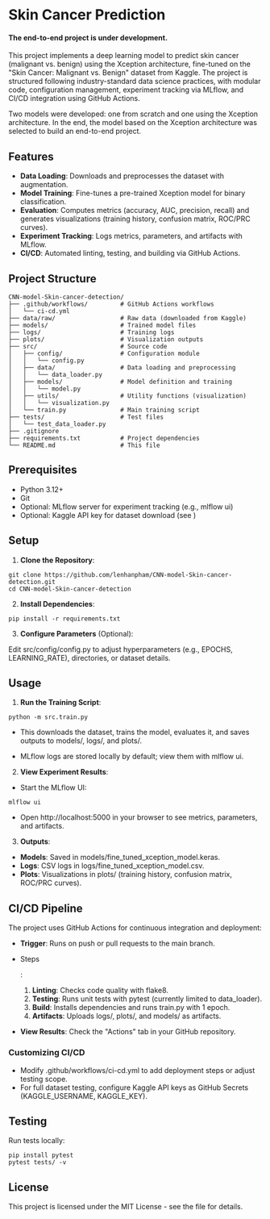# Skin Cancer Prediction
#### The end-to-end project is under development.

This project implements a deep learning model to predict skin cancer (malignant vs. benign) using the Xception architecture, fine-tuned on the "Skin Cancer: Malignant vs. Benign" dataset from Kaggle. The project is structured following industry-standard data science practices, with modular code, configuration management, experiment tracking via MLflow, and CI/CD integration using GitHub Actions.

Two models were developed: one from scratch and one using the Xception architecture. In the end, the model based on the Xception architecture was selected to build an end-to-end project.

## Features

- **Data Loading**: Downloads and preprocesses the dataset with augmentation.
- **Model Training**: Fine-tunes a pre-trained Xception model for binary classification.
- **Evaluation**: Computes metrics (accuracy, AUC, precision, recall) and generates visualizations (training history, confusion matrix, ROC/PRC curves).
- **Experiment Tracking**: Logs metrics, parameters, and artifacts with MLflow.
- **CI/CD**: Automated linting, testing, and building via GitHub Actions.

## Project Structure

```
CNN-model-Skin-cancer-detection/
├── .github/workflows/         # GitHub Actions workflows
│   └── ci-cd.yml
├── data/raw/                  # Raw data (downloaded from Kaggle)
├── models/                    # Trained model files
├── logs/                      # Training logs
├── plots/                     # Visualization outputs
├── src/                       # Source code
│   ├── config/                # Configuration module
│   │   └── config.py
│   ├── data/                  # Data loading and preprocessing
│   │   └── data_loader.py
│   ├── models/                # Model definition and training
│   │   └── model.py
│   ├── utils/                 # Utility functions (visualization)
│   │   └── visualization.py
│   └── train.py               # Main training script
├── tests/                     # Test files
│   └── test_data_loader.py
├── .gitignore
├── requirements.txt           # Project dependencies
└── README.md                  # This file
```

## Prerequisites

- Python 3.12+
- Git
- Optional: MLflow server for experiment tracking (e.g., mlflow ui)
- Optional: Kaggle API key for dataset download (see )

## Setup

1. **Clone the Repository**:

```
git clone https://github.com/lenhanpham/CNN-model-Skin-cancer-detection.git
cd CNN-model-Skin-cancer-detection
```

2. **Install Dependencies**:

```
pip install -r requirements.txt
```

3. **Configure Parameters** (Optional):

Edit src/config/config.py to adjust hyperparameters (e.g., EPOCHS, LEARNING_RATE), directories, or dataset details.

## Usage

1. **Run the Training Script**:

```
python -m src.train.py
```

- This downloads the dataset, trains the model, evaluates it, and saves outputs to models/, logs/, and plots/.

- MLflow logs are stored locally by default; view them with mlflow ui.

2. **View Experiment Results**:

- Start the MLflow UI:

```
mlflow ui
```

- Open http://localhost:5000 in your browser to see metrics, parameters, and artifacts.

3. **Outputs**:

- **Models**: Saved in models/fine_tuned_xception_model.keras.
- **Logs**: CSV logs in logs/fine_tuned_xception_model.csv.
- **Plots**: Visualizations in plots/ (training history, confusion matrix, ROC/PRC curves).

## CI/CD Pipeline

The project uses GitHub Actions for continuous integration and deployment:

- **Trigger**: Runs on push or pull requests to the main branch.

- Steps

  :

  1. **Linting**: Checks code quality with flake8.
  2. **Testing**: Runs unit tests with pytest (currently limited to data_loader).
  3. **Build**: Installs dependencies and runs train.py with 1 epoch.
  4. **Artifacts**: Uploads logs/, plots/, and models/ as artifacts.

- **View Results**: Check the "Actions" tab in your GitHub repository.

### Customizing CI/CD

- Modify .github/workflows/ci-cd.yml to add deployment steps or adjust testing scope.
- For full dataset testing, configure Kaggle API keys as GitHub Secrets (KAGGLE_USERNAME, KAGGLE_KEY).

## Testing

Run tests locally:

```
pip install pytest
pytest tests/ -v
```

## License

This project is licensed under the MIT License - see the  file for details.
